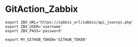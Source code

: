 # GitAction_Zabbix

```
export ZBX_URL='https://zabbix_url/zabbix/api_jsonrpc.php'
export ZBX_USER='username'
export ZBX_PASS='password'

export MY_GITHUB_TOKEN='GITHUB_TOKEN'
```
